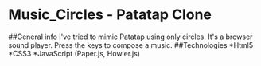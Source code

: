 # Music_Circles - Patatap Clone
##General info
I've tried to mimic Patatap using only circles.
It's a browser sound player.
Press the keys to compose a music.
##Technologies
 *Html5
 *CSS3
 *JavaScript (Paper.js, Howler.js)
